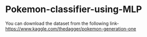 # Pokemon-classifier-using-MLP

You can download the dataset from the following link-
https://www.kaggle.com/thedagger/pokemon-generation-one

